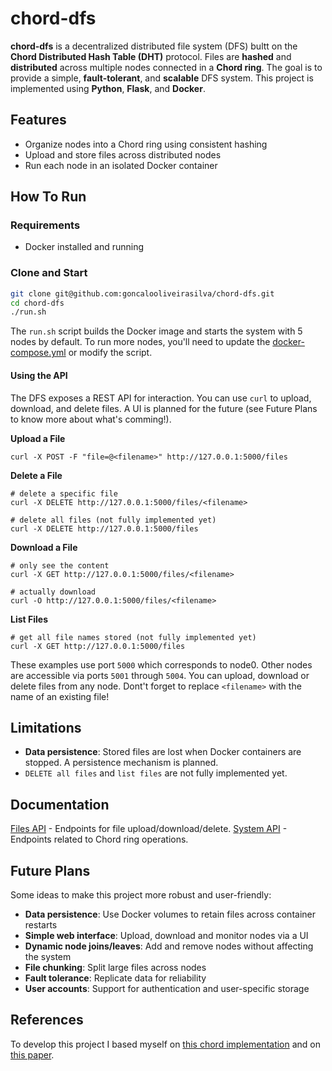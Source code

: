 # chord-dfs
**chord-dfs** is a decentralized distributed file system (DFS) bultt on the **Chord Distributed Hash Table (DHT)** protocol. Files are **hashed** and **distributed** across multiple nodes connected in a **Chord ring**. The goal is to provide a simple, **fault-tolerant**, and **scalable** DFS system.
This project is implemented using **Python**, **Flask**, and **Docker**.

## Features

- Organize nodes into a Chord ring using consistent hashing
- Upload and store files across distributed nodes
- Run each node in an isolated Docker container


## How To Run

### Requirements
- Docker installed and running

### Clone and Start
```bash
git clone git@github.com:goncalooliveirasilva/chord-dfs.git
cd chord-dfs
./run.sh
```
The ```run.sh``` script builds the Docker image and starts the system with 5 nodes by default. To run more nodes, you'll need to update the 
[docker-compose.yml](docker-compose.yml) or modify the script.

#### Using the API
The DFS exposes a REST API for interaction.
You can use ```curl``` to upload, download, and delete files. A UI is planned for the future (see Future Plans to know more about what's comming!).

**Upload a File**
```
curl -X POST -F "file=@<filename>" http://127.0.0.1:5000/files
```

**Delete a File**
```
# delete a specific file
curl -X DELETE http://127.0.0.1:5000/files/<filename>

# delete all files (not fully implemented yet)
curl -X DELETE http://127.0.0.1:5000/files
```

**Download a File**
```
# only see the content
curl -X GET http://127.0.0.1:5000/files/<filename>

# actually download
curl -O http://127.0.0.1:5000/files/<filename>
```

**List Files**
```
# get all file names stored (not fully implemented yet)
curl -X GET http://127.0.0.1:5000/files
```

These examples use port ```5000``` which corresponds to node0. Other nodes are accessible via ports ```5001``` through ```5004```.
You can upload, download or delete files from any node.
Dont't forget to replace ```<filename>``` with the name of an existing file!

## Limitations
- **Data persistence**: Stored files are lost when Docker containers are stopped. A persistence mechanism is planned.
- ```DELETE all files``` and ```list files``` are not fully implemented yet.

## Documentation

[Files API](docs/files_api.md) - Endpoints for file upload/download/delete.
[System API](docs/system_api.md) - Endpoints related to Chord ring operations.


## Future Plans

Some ideas to make this project more robust and user-friendly:

- **Data persistence**: Use Docker volumes to retain files across container restarts
- **Simple web interface**: Upload, download and monitor nodes via a UI
- **Dynamic node joins/leaves**: Add and remove nodes without affecting the system
- **File chunking**: Split large files across nodes
- **Fault tolerance**: Replicate data for reliability
- **User accounts**: Support for authentication and user-specific storage

## References
To develop this project I based myself on [this chord implementation](https://github.com/detiuaveiro/cd_chord) and on [this paper](https://pdos.csail.mit.edu/papers/ton:chord/paper-ton.pdf).